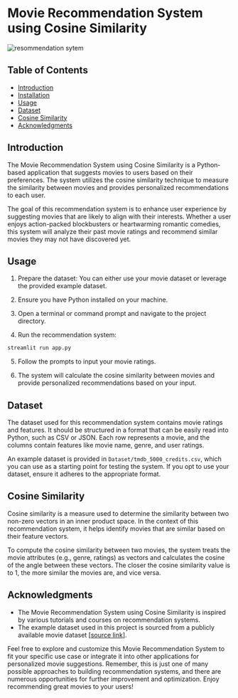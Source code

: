 # Movie Recommendation System using Cosine Similarity

![resommendation sytem](https://github.com/01saurabhshukla/Movies-Recommendation-System/assets/88873969/658ab024-9702-4971-a9a6-88f5f868c2c5)


## Table of Contents

- [Introduction](#introduction)
- [Installation](#installation)
- [Usage](#usage)
- [Dataset](#dataset)
- [Cosine Similarity](#cosine-similarity)
- [Acknowledgments](#acknowledgments)

## Introduction

The Movie Recommendation System using Cosine Similarity is a Python-based application that suggests movies to users based on their preferences. The system utilizes the cosine similarity technique to measure the similarity between movies and provides personalized recommendations to each user.

The goal of this recommendation system is to enhance user experience by suggesting movies that are likely to align with their interests. Whether a user enjoys action-packed blockbusters or heartwarming romantic comedies, this system will analyze their past movie ratings and recommend similar movies they may not have discovered yet.

## Usage

1. Prepare the dataset: You can either use your movie dataset or leverage the provided example dataset.

2. Ensure you have Python installed on your machine.

3. Open a terminal or command prompt and navigate to the project directory.

4. Run the recommendation system:

```bash
streamlit run app.py
```

5. Follow the prompts to input your movie ratings.

6. The system will calculate the cosine similarity between movies and provide personalized recommendations based on your input.

## Dataset

The dataset used for this recommendation system contains movie ratings and features. It should be structured in a format that can be easily read into Python, such as CSV or JSON. Each row represents a movie, and the columns contain features like movie name, genre, and user ratings.

An example dataset is provided in `Dataset/tmdb_5000_credits.csv`, which you can use as a starting point for testing the system. If you opt to use your dataset, ensure it adheres to the appropriate format.

## Cosine Similarity

Cosine similarity is a measure used to determine the similarity between two non-zero vectors in an inner product space. In the context of this recommendation system, it helps identify movies that are similar based on their feature vectors.

To compute the cosine similarity between two movies, the system treats the movie attributes (e.g., genre, ratings) as vectors and calculates the cosine of the angle between these vectors. The closer the cosine similarity value is to 1, the more similar the movies are, and vice versa.

## Acknowledgments

- The Movie Recommendation System using Cosine Similarity is inspired by various tutorials and courses on recommendation systems.
- The example dataset used in this project is sourced from a publicly available movie dataset [[source link](https://www.kaggle.com/datasets/tmdb/tmdb-movie-metadata?select=tmdb_5000_movies.csv)].

Feel free to explore and customize this Movie Recommendation System to fit your specific use case or integrate it into other applications for personalized movie suggestions. Remember, this is just one of many possible approaches to building recommendation systems, and there are numerous opportunities for further improvement and optimization. Enjoy recommending great movies to your users!
